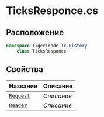 
# TicksResponce.cs
## Расположение
```csharp
namespace TigerTrade.Tc.History  
    class TicksResponce
```

## Свойства
| Название | Описание |
| --- | --- |
| [`Request`](./Свойства/Request.md) | *Описание* |
| [`Reader`](./Свойства/Reader.md) | *Описание* |
